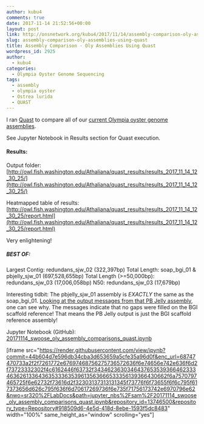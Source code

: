 ```yaml
---
author: kubu4
comments: true
date: 2017-11-14 21:52:56+00:00
layout: post
link: http://onsnetwork.org/kubu4/2017/11/14/assembly-comparison-oly-assemblies-using-quast/
slug: assembly-comparison-oly-assemblies-using-quast
title: Assembly Comparison - Oly Assemblies Using Quast
wordpress_id: 2925
author:
  - kubu4
categories:
  - Olympia Oyster Genome Sequencing
tags:
  - assembly
  - olympia oyster
  - Ostrea lurida
  - QUAST
---
```


I ran [Quast](https://www.google.com/url?sa=t&rct=j&q=&esrc=s&source=web&cd=1&cad=rja&uact=8&ved=0ahUKEwi95amNgr_XAhUD5mMKHW2rBokQFggoMAA&url=http%3A%2F%2Fbioinf.spbau.ru%2Fquast&usg=AOvVaw0OyuiM-DifNnfgvPWp7eZC) to compare all of our [current Olympia oyster genome assemblies](https://github.com/RobertsLab/project-olympia.oyster-genomic/wiki/Genome-Assemblies/944271d96a4dc5d3ab12ffea92f0584682ddd115).

See Jupyter Notebook in Results section for Quast execution.



#### Results:



Output folder: [http://owl.fish.washington.edu/Athaliana/quast_results/results_2017_11_14_12_30_25/](http://owl.fish.washington.edu/Athaliana/quast_results/results_2017_11_14_12_30_25/)

Heatmapped table of results: [http://owl.fish.washington.edu/Athaliana/quast_results/results_2017_11_14_12_30_25/report.html](http://owl.fish.washington.edu/Athaliana/quast_results/results_2017_11_14_12_30_25/report.html)

Very enlightening!



##### BEST OF:



Largest Contig: redundans_sjw_02 (322,397bp)
Total Length: soap_bgi_01 & pbjelly_sjw_01 (697,528,655bp)
Total Length (>=50,000bp): redundans_sjw_03 (17,006,058bp)
N50: redundans_sjw_03 (17,679bp)

Interesting tidbit: The pbjelly_sjw_01 assembly is _EXACTLY_ the same as the soap_bgi_01. [Looking at the output messages from that PB Jelly assembly](http://onsnetwork.org/kubu4/2017/11/14/genome-assembly-olympia-oyster-illumina-pacbio-using-pb-jelly-wbgi-scaffold-assembly/), one can see why. The messages indicate that no gaps were filled on the BGI scaffold reference! That means the PB Jelly output is just the BGI scaffold reference assembly!

Jupyter Notebook (GitHub): [20171114_swoose_oly_assembly_comparisons_quast.ipynb](https://github.com/sr320/LabDocs/blob/master/jupyter_nbs/sam/20171114_swoose_oly_assembly_comparisons_quast.ipynb)

[iframe src="https://render.githubusercontent.com/view/ipynb?commit=44b604d7e596db34cba3d653659a5cfe35a96d0f&enc_url=68747470733a2f2f7261772e67697468756275736572636f6e74656e742e636f6d2f73723332302f4c6162446f63732f343462363034643765353936646233346362613364363533363539613563666533356139366430662f6a7570797465725f6e62732f73616d2f32303137313131345f73776f6f73655f6f6c795f617373656d626c795f636f6d70617269736f6e735f71756173742e6970796e62&nwo=sr320%2FLabDocs&path=jupyter_nbs%2Fsam%2F20171114_swoose_oly_assembly_comparisons_quast.ipynb&repository_id=13746500&repository_type=Repository#918509d6-4e5d-418d-8ebe-1593f5dc8483" width="100%" same_height_as="window" scrolling="yes"]
